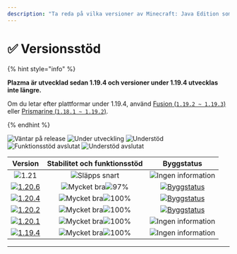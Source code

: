 ```yaml
---
description: "Ta reda på vilka versioner av Minecraft: Java Edition som stöds av Plazma."
---
```


# ✅ Versionsstöd

{% hint style="info" %}

**Plazma är utvecklad sedan 1.19.4 och versioner under 1.19.4 utvecklas inte längre.**

Om du letar efter plattformar under 1.19.4, använd [Fusion (`1.19.2 ~ 1.19.3`)](https://github.com/RuinedTechnologyUnify/Fusion) eller [Prismarine (`1.18.1 ~ 1.19.2`)](https://github.com/PrismarineTeam/Prismarine).

{% endhint %}

[wtr]: <https://badge.plazmamc.org/0/Väntar på släpp>
[idv]: https://badge.plazmamc.org/1/Under_utveckling
[atv]: https://badge.plazmamc.org/2/Understöd
[fse]: https://badge.plazmamc.org/6/Funktionsstöd_avslutat
[eol]: https://badge.plazmamc.org/4/Understöd_avslutat
[ukn]: <https://badge.plazmamc.org/0/Ingen information>
[vgd]: <https://badge.plazmamc.org/1/Mycket bra>
[mid]: https://badge.plazmamc.org/6/Normal
[100]: https://badge.plazmamc.org/percent/100

![Väntar på release][wtr] ![Under utveckling][idv] ![Understöd][atv] ![Funktionsstöd avslutat][fse] ![Understöd avslutat][eol]

|                                      Version                                      |                   Stabilitet och funktionsstöd                  |                                              Byggstatus                                             |
| :-------------------------------------------------------------------------------: | :-------------------------------------------------------------: | :-------------------------------------------------------------------------------------------------: |
|                     ![1.21](https://badge.plazmamc.org/0/1.21)                    |                       ![Släpps snart][wtr]                      |                                      ![Ingen information](ukn)                                      |
| [![1.20.6](https://badge.plazmamc.org/2/1.20.6)](https://git.plazmamc.org/1.20.6) | ![Mycket bra][vgd]![97%](https://badge.plazmamc.org/percent/97) | [![Byggstatus](https://build.plazmamc.org/1.20.6)](https://build.plazmamc.org/1.20.6?redirect=true) |
| [![1.20.4](https://badge.plazmamc.org/6/1.20.4)](https://git.plazmamc.org/1.20.4) |                  ![Mycket bra][vgd]![100%][100]                 | [![Byggstatus](https://build.plazmamc.org/1.20.4)](https://build.plazmamc.org/1.20.4?redirect=true) |
| [![1.20.2](https://badge.plazmamc.org/4/1.20.2)](https://git.plazmamc.org/1.20.2) |                  ![Mycket bra][vgd]![100%][100]                 | [![Byggstatus](https://build.plazmamc.org/1.20.2)](https://build.plazmamc.org/1.20.2?redirect=true) |
| [![1.20.1](https://badge.plazmamc.org/4/1.20.1)](https://git.plazmamc.org/1.20.1) |                  ![Mycket bra][vgd]![100%][100]                 |                                      ![Ingen information][ukn]                                      |
| [![1.19.4](https://badge.plazmamc.org/4/1.19.4)](https://git.plazmamc.org/1.19.4) |                  ![Mycket bra][vgd]![100%][100]                 |                                      ![Ingen information][ukn]                                      |

***
